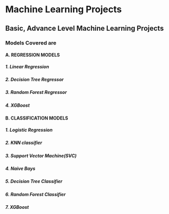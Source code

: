 # Machine Learning Projects
## Basic, Advance Level Machine Learning Projects
### Models Covered are

#### A. REGRESSION MODELS
##### 1. Linear Regression
##### 2. Decision Tree Regressor
##### 3. Random Forest Regressor
##### 4. XGBoost

#### B. CLASSIFICATION MODELS
##### 1. Logistic Regression
##### 2. KNN classifier
##### 3. Support Vector Machine(SVC)
##### 4. Naive  Bays
##### 5. Decision Tree Classifier
##### 6. Random Forest Classifier
##### 7. XGBoost
